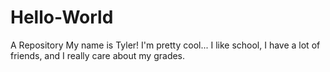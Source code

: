 # Hello-World
A Repository
My name is Tyler!
I'm pretty cool... I like school, I have a lot of friends, and I really care about my grades.
